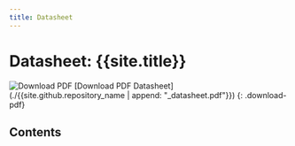 ```yaml
---
title: Datasheet
---
```


# Datasheet: {{site.title}}

![Download PDF](assets/img/pdf.png) [Download PDF Datasheet](./{{site.github.repository_name | append: "_datasheet.pdf"}})
{: .download-pdf}

## Contents

